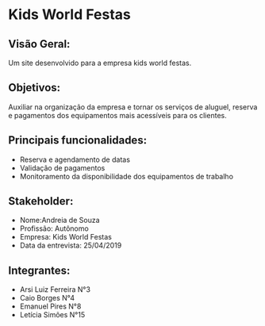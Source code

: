 # Kids World Festas 

## Visão Geral:
Um site desenvolvido para a empresa kids world festas.

## Objetivos: 
Auxiliar na organização da empresa e tornar os serviços de aluguel, reserva e pagamentos dos equipamentos mais acessíveis para os clientes.


## Principais funcionalidades:
- Reserva e agendamento de datas
- Validação de pagamentos 
- Monitoramento da disponibilidade dos equipamentos de trabalho

## Stakeholder:
 - Nome:Andreia de Souza
 - Profissão: Autônomo
 - Empresa: Kids World Festas
 - Data da entrevista: 25/04/2019

## Integrantes:
 - Arsi Luiz Ferreira     N°3
 - Caio Borges            N°4
 - Emanuel Pires          N°8
 - Letícia Simões         N°15

